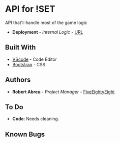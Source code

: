 # API for !SET  

API that'll handle most of the game logic



* **Deployment** - *Internal Logic* - [URL](https://fiveeightyeight.github.io/notSET_Game/)

## Built With

* [VScode](https://code.visualstudio.com/) -  Code Editor
* [Bootstrap](https://getbootstrap.com) - CSS

## Authors
* **Robert Abreu** - *Project Manager* - [FiveEightyEight](https://github.com/FiveEightyEight)

## To Do

* **Code**: Needs cleaning. 

## Known Bugs

<!-- * **N/A**: Needs more testing -->
